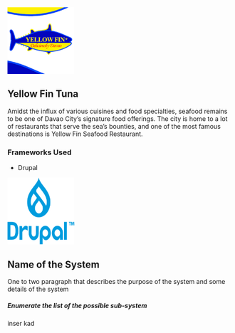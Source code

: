 <img src="download.png" width="150" height="150" >

## Yellow Fin Tuna
Amidst the influx of various cuisines and food specialties, seafood remains to be one of Davao City’s signature food offerings. The city is home to a lot of restaurants that serve the sea’s bounties, and one of the most famous destinations is Yellow Fin Seafood Restaurant.



### Frameworks Used
* Drupal

<img src="Wordmark2_blue_RGB(1).png" width="150" height="150" >

## Name of the System 
One to two paragraph that describes the purpose of the system and some details of the system

##### Enumerate the list of the possible sub-system

inser kad
